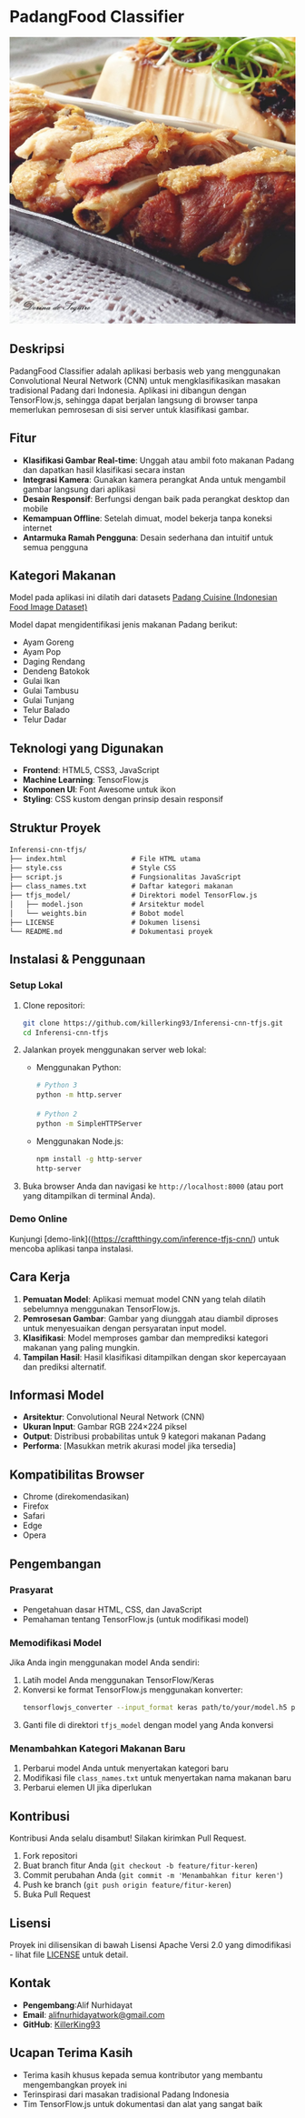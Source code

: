 # PadangFood Classifier

![PadangFood Classifier Banner](<ayam_goreng(30).jpg>)

## Deskripsi

PadangFood Classifier adalah aplikasi berbasis web yang menggunakan Convolutional Neural Network (CNN) untuk mengklasifikasikan masakan tradisional Padang dari Indonesia. Aplikasi ini dibangun dengan TensorFlow.js, sehingga dapat berjalan langsung di browser tanpa memerlukan pemrosesan di sisi server untuk klasifikasi gambar.

## Fitur

- **Klasifikasi Gambar Real-time**: Unggah atau ambil foto makanan Padang dan dapatkan hasil klasifikasi secara instan
- **Integrasi Kamera**: Gunakan kamera perangkat Anda untuk mengambil gambar langsung dari aplikasi
- **Desain Responsif**: Berfungsi dengan baik pada perangkat desktop dan mobile
- **Kemampuan Offline**: Setelah dimuat, model bekerja tanpa koneksi internet
- **Antarmuka Ramah Pengguna**: Desain sederhana dan intuitif untuk semua pengguna

## Kategori Makanan

Model pada aplikasi ini dilatih dari datasets [Padang Cuisine (Indonesian Food Image Dataset)](https://www.kaggle.com/datasets/faldoae/padangfood?utm_source=chatgpt.com)

Model dapat mengidentifikasi jenis makanan Padang berikut:

- Ayam Goreng
- Ayam Pop
- Daging Rendang
- Dendeng Batokok
- Gulai Ikan
- Gulai Tambusu
- Gulai Tunjang
- Telur Balado
- Telur Dadar

## Teknologi yang Digunakan

- **Frontend**: HTML5, CSS3, JavaScript
- **Machine Learning**: TensorFlow.js
- **Komponen UI**: Font Awesome untuk ikon
- **Styling**: CSS kustom dengan prinsip desain responsif

## Struktur Proyek

```
Inferensi-cnn-tfjs/
├── index.html                # File HTML utama
├── style.css                 # Style CSS
├── script.js                 # Fungsionalitas JavaScript
├── class_names.txt           # Daftar kategori makanan
├── tfjs_model/               # Direktori model TensorFlow.js
│   ├── model.json            # Arsitektur model
│   └── weights.bin           # Bobot model
├── LICENSE                   # Dokumen lisensi
└── README.md                 # Dokumentasi proyek
```

## Instalasi & Penggunaan

### Setup Lokal

1. Clone repositori:

   ```bash
   git clone https://github.com/killerking93/Inferensi-cnn-tfjs.git
   cd Inferensi-cnn-tfjs
   ```

2. Jalankan proyek menggunakan server web lokal:

   - Menggunakan Python:

     ```bash
     # Python 3
     python -m http.server

     # Python 2
     python -m SimpleHTTPServer
     ```

   - Menggunakan Node.js:
     ```bash
     npm install -g http-server
     http-server
     ```

3. Buka browser Anda dan navigasi ke `http://localhost:8000` (atau port yang ditampilkan di terminal Anda).

### Demo Online

Kunjungi [demo-link]((https://craftthingy.com/inference-tfjs-cnn/) untuk mencoba aplikasi tanpa instalasi.

## Cara Kerja

1. **Pemuatan Model**: Aplikasi memuat model CNN yang telah dilatih sebelumnya menggunakan TensorFlow.js.
2. **Pemrosesan Gambar**: Gambar yang diunggah atau diambil diproses untuk menyesuaikan dengan persyaratan input model.
3. **Klasifikasi**: Model memproses gambar dan memprediksi kategori makanan yang paling mungkin.
4. **Tampilan Hasil**: Hasil klasifikasi ditampilkan dengan skor kepercayaan dan prediksi alternatif.

## Informasi Model

- **Arsitektur**: Convolutional Neural Network (CNN)
- **Ukuran Input**: Gambar RGB 224×224 piksel
- **Output**: Distribusi probabilitas untuk 9 kategori makanan Padang
- **Performa**: [Masukkan metrik akurasi model jika tersedia]

## Kompatibilitas Browser

- Chrome (direkomendasikan)
- Firefox
- Safari
- Edge
- Opera

## Pengembangan

### Prasyarat

- Pengetahuan dasar HTML, CSS, dan JavaScript
- Pemahaman tentang TensorFlow.js (untuk modifikasi model)

### Memodifikasi Model

Jika Anda ingin menggunakan model Anda sendiri:

1. Latih model Anda menggunakan TensorFlow/Keras
2. Konversi ke format TensorFlow.js menggunakan konverter:
   ```bash
   tensorflowjs_converter --input_format keras path/to/your/model.h5 path/to/output/folder
   ```
3. Ganti file di direktori `tfjs_model` dengan model yang Anda konversi

### Menambahkan Kategori Makanan Baru

1. Perbarui model Anda untuk menyertakan kategori baru
2. Modifikasi file `class_names.txt` untuk menyertakan nama makanan baru
3. Perbarui elemen UI jika diperlukan

## Kontribusi

Kontribusi Anda selalu disambut! Silakan kirimkan Pull Request.

1. Fork repositori
2. Buat branch fitur Anda (`git checkout -b feature/fitur-keren`)
3. Commit perubahan Anda (`git commit -m 'Menambahkan fitur keren'`)
4. Push ke branch (`git push origin feature/fitur-keren`)
5. Buka Pull Request

## Lisensi

Proyek ini dilisensikan di bawah Lisensi Apache Versi 2.0 yang dimodifikasi - lihat file [LICENSE](LICENSE) untuk detail.

## Kontak

- **Pengembang**:Alif Nurhidayat
- **Email**: alifnurhidayatwork@gmail.com
- **GitHub**: [KillerKing93](https://github.com/yourusername)

## Ucapan Terima Kasih

- Terima kasih khusus kepada semua kontributor yang membantu mengembangkan proyek ini
- Terinspirasi dari masakan tradisional Padang Indonesia
- Tim TensorFlow.js untuk dokumentasi dan alat yang sangat baik

